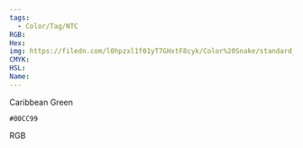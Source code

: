 ```yaml
---
tags:
  - Color/Tag/NTC
RGB:
Hex:
img: https://filedn.com/l0hpzxl1f01yT7GHxtF8cyk/Color%20Snake/standard_csv_to_svg/%23/00CC99.svg
CMYK:
HSL:
Name:
---
```

Caribbean Green
```palette
#00CC99
```
RGB
